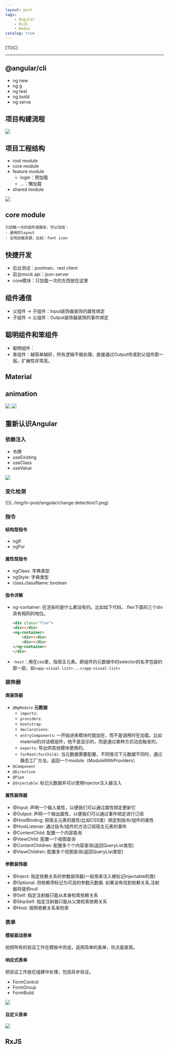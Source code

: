 ```yaml
---
layout: post
tags: 
    - Angular
    - RxJS
    - Redux
catalog: true
---
```


[TOC]

---

## @angular/cli

- ng new
- ng g
- ng test
- ng build
- ng serve

## 项目构建流程

![](../img/in-post/angular/项目开发流程.png)

## 项目工程结构

- root module
- core module
- feature module
    - login：预加载
    - ...：懒加载
- shared module

![](../img/in-post/angular/工程结构.png)

## core module

    只加载一次的组件或服务，可以包括：
    - 通用的layout
    - 全局加载资源，比如：font icon

## 快捷开发

- 后台测试：postman、rest client
- 前台mock api：json-server
- core模块：只加载一次的东西放在这里

## 组件通信

- 父组件 -> 子组件：Input装饰器装饰的属性绑定
- 子组件 -> 父组件：Output装饰器装饰的事件绑定

## 聪明组件和笨组件

- 聪明组件：
- 笨组件：越简单越好，所有逻辑不做处理，直接通过Output传递到父组件那一层。扩展性非常高。

## Material

## animation

![](../img/in-post/angular/amination/angular动画.png)
![](../img/in-post/angular/amination/angular动画2.png)

## 重新认识Angular

### 依赖注入

- 令牌
- useExisting
- useClass
- useValue

![](../img/in-post/angular/DI.png)

### 变化检测

![](../img/in-post/angular/change detection/1.png)

### 指令

#### 结构型指令

- ngIf
- ngFor

#### 属性型指令

- ngClass: 字典类型
- ngStyle: 字典类型
- class.className: boolean

#### 指令详解

- ng-container: 在渲染时是什么都没有的。比如如下代码，.flex下面的三个div具有相同的地位。
    ``` html
    <div class="flex">
    <div></div>
    <ng-container>
        <div></div>
        <div></div>
    </ng-container>
    </div>
    ```

- `:host`：用在css里，指宿主元素。即组件的元数据中的selector的名字包装的那一层，如`<app-visual-list>...</app-visual-list>`

### 装饰器

#### 类装饰器

- `@NgModule`
    **元数据**
    - `imports`: 
    - `providers`:
    - `bootstrap`:
    - `declarations`:
    - `entryComponents`: 一开始进来模块时就加在，而不是调用时在加载。比如material的对话框组件，他不是显示的，而是通过某种方式动态触发的。
    - `exports`: 导出供其他模块使用的。
    - `forRoot(forChild)`: 当元数据需要配置，不同情况下元数据不同时，通过静态工厂方法，返回一个module（ModuleWithProviders）
- `@Component`
- `@Directive`
- `@Pipe`
- `@Injectable`: 标记元数据并可以使用Injector注入器注入

#### 属性装饰器

- @Input: 声明一个输入属性，以便我们可以通过属性绑定更新它
- @Output: 声明一个输出属性，以便我们可以通过事件绑定进行订阅
- @HostBinding: 把宿主元素的属性(比如CSS类）绑定到指令/组件的属性
- @HostListener: 通过指令/组件的方法订阅宿主元素的事件
- @ContentChild: 配置一个内容查询
- @ViewChild: 配置一个视图查询
- @ContentChildren: 配置多个个内容查询(返回QueryList类型)
- @ViewChildren: 配置多个视图查询(返回QueryList类型)

#### 参数装饰器

- @Inject: 指定依赖关系的参数装饰器(一般用来注入被标记Injectable的类)
- @Optional: 将依赖项标记为可选的参数元数据. 如果没有找到依赖关系,注射器将提供null
- @Self: 指定注射器只能从本身检索依赖关系
- @SkipSelf: 指定注射器只能从父类检索依赖关系
- @Host: 按照依赖关系来检索


### 表单

#### 模板驱动表单

他把所有的验证工作在模板中完成，适用简单的表单，优点是直观。

#### 响应式表单

把验证工作放在组建中处理，包括异步验证。
- FormControl
- FormGroup
- FormBuild

![](../img/in-post/angular/表单/响应式表单.png)
#### 自定义表单

![](../img/in-post/angular/表单/自定义表单.png)

## RxJS